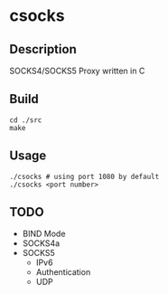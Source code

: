 # csocks

## Description

SOCKS4/SOCKS5 Proxy written in C

## Build

```
cd ./src
make
```

## Usage

```
./csocks # using port 1080 by default
./csocks <port number>
```

## TODO

- BIND Mode
- SOCKS4a
- SOCKS5
    - IPv6
    - Authentication
    - UDP
